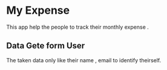 # My Expense
This app help the people to track their monthly expense .
## Data Gete form User
The taken data only like their name , email to identify theirself.

